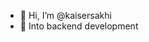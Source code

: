 - 👋 Hi, I’m @kaisersakhi
- 👀 Into backend development 


<!---
kaisersakhi/kaisersakhi is a ✨ special ✨ repository because its `README.md` (this file) appears on your GitHub profile.
You can click the Preview link to take a look at your changes.
--->

